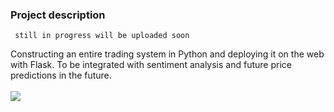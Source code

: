 ### Project description

<code> still in progress will be uploaded soon</code>

Constructing an entire trading system in Python and deploying it on the web with Flask. To be integrated with sentiment analysis and future price predictions in the future.<br><br>
<img src='https://github.com/syno3/Data-science-portfolio/blob/main/Trading.py/trading.png'>

